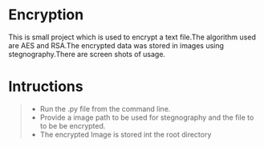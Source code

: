 # Encryption
This is small project which is used to encrypt a text file.The algorithm used are AES and RSA.The encrypted data was stored in images using stegnography.There are screen shots of usage.

# Intructions
>* Run the .py file from the command line.
>* Provide a image path to be used for stegnography and the file to to be be encrypted.
>* The encrypted Image is stored int the root directory
